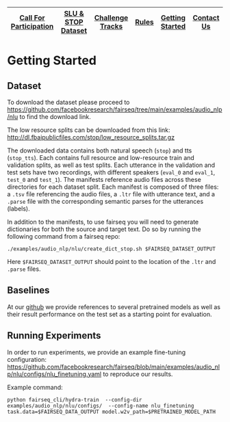 | [Call For Participation](call_for_participation.md) | [SLU & STOP Dataset](semantic_parsing.md) | [Challenge Tracks](challenge_tracks.md) | [Rules](rules.md) | [Getting Started](getting_started.md) | [Contact Us](contact_us.md)|
|------------------------|--------------------|------------------|-------|-----------------|------------|

# Getting Started
## Dataset
To download the dataset please proceed to https://github.com/facebookresearch/fairseq/tree/main/examples/audio_nlp/nlu to find the download link.

The low resource splits can be downloaded from this link: http://dl.fbaipublicfiles.com/stop/low_resource_splits.tar.gz 

The downloaded data contains both natural speech (`stop`) and tts (`stop_tts`). Each contains full resource and low-resource train and validation splits, as well as test splits. Each utterance in the validation and test sets have two recordings, with different speakers (`eval_0` and `eval_1`, `test_0` and `test_1`). The manifests reference audio files across these directories for each dataset split. Each manifest is composed of three files: a `.tsv` file referencing the audio files, a `.ltr` file with utterance text, and a `.parse` file with the corresponding semantic parses for the utterances (labels).

In addition to the manifests, to use fairseq you will need to generate dictionaries for both the source and target text. Do so by running the following command from a fairseq repo:

```
./examples/audio_nlp/nlu/create_dict_stop.sh $FAIRSEQ_DATASET_OUTPUT
```

Here `$FAIRSEQ_DATASET_OUTPUT` should point to the location of the `.ltr` and `.parse` files.

## Baselines
At our [github](https://github.com/facebookresearch/fairseq/blob/main/examples/audio_nlp/nlu/) we provide references to several pretrained models as well as their result performance on the test set as a starting point for evaluation.

## Running Experiments
In order to run experiments, we provide an example fine-tuning configuration: https://github.com/facebookresearch/fairseq/blob/main/examples/audio_nlp/nlu/configs/nlu_finetuning.yaml to reproduce our results. 

Example command: 

```
python fairseq_cli/hydra-train  --config-dir examples/audio_nlp/nlu/configs/  --config-name nlu_finetuning task.data=$FAIRSEQ_DATA_OUTPUT model.w2v_path=$PRETRAINED_MODEL_PATH
```
